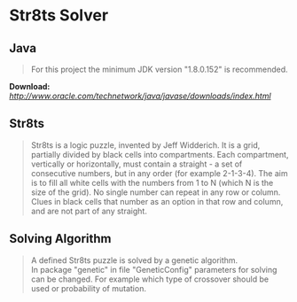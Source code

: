  # Str8ts Solver

 ## Java
> For this project the minimum JDK version "1.8.0.152" is recommended.<br />

**Download:** *http://www.oracle.com/technetwork/java/javase/downloads/index.html*

 ## Str8ts
 >Str8ts is a logic puzzle, invented by Jeff Widderich. It is a grid, partially divided by black cells into compartments. 
 >Each compartment, vertically or horizontally, must contain a straight - a set of consecutive numbers, but in any order (for example 2-1-3-4).
 >The aim is to fill all white cells with the numbers from 1 to N (which N is the size of the grid). No single number can repeat in any row or column.
 >Clues in black cells that number as an option in that row and column, and are not part of any straight.

## Solving Algorithm
>A defined Str8ts puzzle is solved by a genetic algorithm. <br/>
>In package "genetic" in file "GeneticConfig" parameters for solving can be changed.
>For example which type of crossover should be used or probability of mutation.

 
 